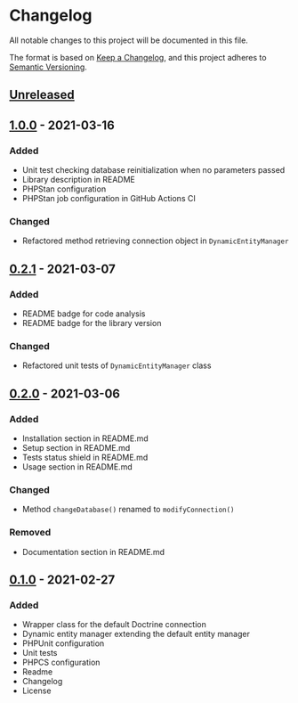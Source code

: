 # Changelog
All notable changes to this project will be documented in this file.

The format is based on [Keep a Changelog](https://keepachangelog.com/en/1.0.0/),
and this project adheres to [Semantic Versioning](https://semver.org/spec/v2.0.0.html).

## [Unreleased]

## [1.0.0] - 2021-03-16

### Added

- Unit test checking database reinitialization when no parameters passed
- Library description in README
- PHPStan configuration
- PHPStan job configuration in GitHub Actions CI

### Changed

- Refactored method retrieving connection object in `DynamicEntityManager`

## [0.2.1] - 2021-03-07

### Added

- README badge for code analysis
- README badge for the library version

### Changed

- Refactored unit tests of `DynamicEntityManager` class

## [0.2.0] - 2021-03-06

### Added

- Installation section in README.md
- Setup section in README.md
- Tests status shield in README.md
- Usage section in README.md

### Changed

- Method `changeDatabase()` renamed to `modifyConnection()`

### Removed

- Documentation section in README.md

## [0.1.0] - 2021-02-27

### Added

- Wrapper class for the default Doctrine connection
- Dynamic entity manager extending the default entity manager
- PHPUnit configuration
- Unit tests
- PHPCS configuration
- Readme
- Changelog
- License


[unreleased]: https://github.com/karol-dabrowski/doctrine-dynamic-connection/compare/v1.0.0...HEAD
[1.0.0]: https://github.com/karol-dabrowski/doctrine-dynamic-connection/releases/tag/v1.0.0
[0.2.1]: https://github.com/karol-dabrowski/doctrine-dynamic-connection/releases/tag/v0.2.1
[0.2.0]: https://github.com/karol-dabrowski/doctrine-dynamic-connection/releases/tag/v0.2.0
[0.1.0]: https://github.com/karol-dabrowski/doctrine-dynamic-connection/releases/tag/v0.1.0
